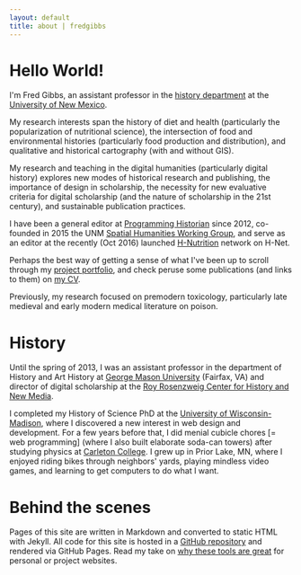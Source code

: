 ```yaml
---
layout: default
title: about | fredgibbs
---
```


# Hello World!
I'm Fred Gibbs, an assistant professor in the [history department](http://history.unm.edu) at the [University of New Mexico](http://unm.edu).

My research interests span the history of diet and health (particularly the popularization of nutritional science), the intersection of food and environmental histories (particularly food production and distribution), and qualitative and historical cartography (with and without GIS).

My research and teaching in the digital humanities (particularly digital history) explores new modes of historical research and publishing, the importance of design in scholarship, the necessity for new evaluative criteria for digital scholarship (and the nature of scholarship in the 21st century), and sustainable publication practices.

I have been a general editor at [Programming Historian](http://programminghistorian.org) since 2012, co-founded in 2015 the UNM [Spatial Humanities Working Group](http://spatialhumanities.unm.edu), and serve as an editor at the recently (Oct 2016) launched [H-Nutrition](https://networks.h-net.org/h-nutrition) network on H-Net.

Perhaps the best way of getting a sense of what I've been up to scroll through my [project portfolio](../projects), and check peruse some publications (and links to them) on [my CV](../cv).

Previously, my research focused on premodern toxicology, particularly late medieval and early modern medical literature on poison.


# History
Until the spring of 2013, I was an assistant professor in the department of History and Art History at [George Mason University](http:///gmu.edu) (Fairfax, VA) and director of digital scholarship at the [Roy Rosenzweig Center for History and New Media](http://chnm.gmu.edu).

I completed my History of Science PhD at the [University of Wisconsin-Madison](http://wisc.edu), where I discovered a new interest in web design and development. For a few years before that, I did menial cubicle chores \[= web programming] (where I also built elaborate soda-can towers) after studying physics at [Carleton College](http://www.carleton.edu). I grew up in Prior Lake, MN, where I enjoyed riding bikes through neighbors' yards, playing  mindless video games, and learning to get computers to do what I want.


# Behind the scenes
Pages of this site are written in Markdown and converted to static HTML with Jekyll. All code for this site is hosted in a [GitHub repository](https://github.com/fredgibbs/fredgibbs.github.io) and rendered via GitHub Pages. Read my take on [why these tools are great](http://fredgibbs.net/posts/post/a-new-minimalist-versioned-website/) for personal or project websites.
